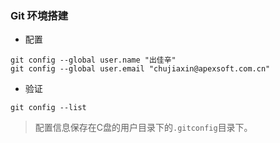 ### Git 环境搭建

 - 配置

```
git config --global user.name "出佳辛"
git config --global user.email "chujiaxin@apexsoft.com.cn"
```

 - 验证

```
git config --list
```

> 配置信息保存在C盘的用户目录下的`.gitconfig`目录下。